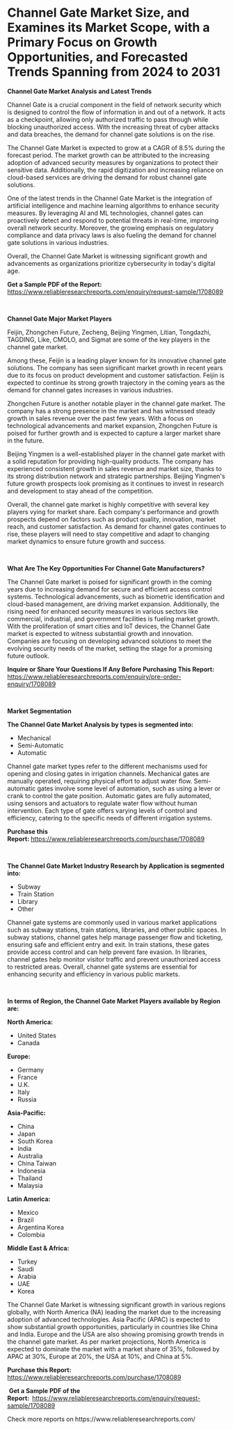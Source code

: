 <p><h1>Channel Gate Market Size, and Examines its Market Scope, with a Primary Focus on Growth Opportunities, and Forecasted Trends Spanning from 2024 to 2031</h1></p><p><strong>Channel Gate Market Analysis and Latest Trends</strong></p>
<p><p>Channel Gate is a crucial component in the field of network security which is designed to control the flow of information in and out of a network. It acts as a checkpoint, allowing only authorized traffic to pass through while blocking unauthorized access. With the increasing threat of cyber attacks and data breaches, the demand for channel gate solutions is on the rise.</p><p>The Channel Gate Market is expected to grow at a CAGR of 8.5% during the forecast period. The market growth can be attributed to the increasing adoption of advanced security measures by organizations to protect their sensitive data. Additionally, the rapid digitization and increasing reliance on cloud-based services are driving the demand for robust channel gate solutions.</p><p>One of the latest trends in the Channel Gate Market is the integration of artificial intelligence and machine learning algorithms to enhance security measures. By leveraging AI and ML technologies, channel gates can proactively detect and respond to potential threats in real-time, improving overall network security. Moreover, the growing emphasis on regulatory compliance and data privacy laws is also fueling the demand for channel gate solutions in various industries.</p><p>Overall, the Channel Gate Market is witnessing significant growth and advancements as organizations prioritize cybersecurity in today's digital age.</p></p>
<p><strong>Get a Sample PDF of the Report:&nbsp;</strong> <a href="https://www.reliableresearchreports.com/enquiry/request-sample/1708089">https://www.reliableresearchreports.com/enquiry/request-sample/1708089</a></p>
<p>&nbsp;</p>
<p><strong>Channel Gate Major Market Players</strong></p>
<p><p>Feijin, Zhongchen Future, Zecheng, Beijing Yingmen, Litian, Tongdazhi, TAGDING, Like, CMOLO, and Sigmat are some of the key players in the channel gate market. </p><p>Among these, Feijin is a leading player known for its innovative channel gate solutions. The company has seen significant market growth in recent years due to its focus on product development and customer satisfaction. Feijin is expected to continue its strong growth trajectory in the coming years as the demand for channel gates increases in various industries.</p><p>Zhongchen Future is another notable player in the channel gate market. The company has a strong presence in the market and has witnessed steady growth in sales revenue over the past few years. With a focus on technological advancements and market expansion, Zhongchen Future is poised for further growth and is expected to capture a larger market share in the future.</p><p>Beijing Yingmen is a well-established player in the channel gate market with a solid reputation for providing high-quality products. The company has experienced consistent growth in sales revenue and market size, thanks to its strong distribution network and strategic partnerships. Beijing Yingmen's future growth prospects look promising as it continues to invest in research and development to stay ahead of the competition.</p><p>Overall, the channel gate market is highly competitive with several key players vying for market share. Each company's performance and growth prospects depend on factors such as product quality, innovation, market reach, and customer satisfaction. As demand for channel gates continues to rise, these players will need to stay competitive and adapt to changing market dynamics to ensure future growth and success.</p></p>
<p>&nbsp;</p>
<p><strong>What Are The Key Opportunities For Channel Gate Manufacturers?</strong></p>
<p><p>The Channel Gate market is poised for significant growth in the coming years due to increasing demand for secure and efficient access control systems. Technological advancements, such as biometric identification and cloud-based management, are driving market expansion. Additionally, the rising need for enhanced security measures in various sectors like commercial, industrial, and government facilities is fueling market growth. With the proliferation of smart cities and IoT devices, the Channel Gate market is expected to witness substantial growth and innovation. Companies are focusing on developing advanced solutions to meet the evolving security needs of the market, setting the stage for a promising future outlook.</p></p>
<p><strong>Inquire or Share Your Questions If Any Before Purchasing This Report:</strong> <a href="https://www.reliableresearchreports.com/enquiry/pre-order-enquiry/1708089">https://www.reliableresearchreports.com/enquiry/pre-order-enquiry/1708089</a></p>
<p>&nbsp;</p>
<p><strong>Market Segmentation</strong></p>
<p><strong>The Channel Gate Market Analysis by types is segmented into:</strong></p>
<p><ul><li>Mechanical</li><li>Semi-Automatic</li><li>Automatic</li></ul></p>
<p><p>Channel gate market types refer to the different mechanisms used for opening and closing gates in irrigation channels. Mechanical gates are manually operated, requiring physical effort to adjust water flow. Semi-automatic gates involve some level of automation, such as using a lever or crank to control the gate position. Automatic gates are fully automated, using sensors and actuators to regulate water flow without human intervention. Each type of gate offers varying levels of control and efficiency, catering to the specific needs of different irrigation systems.</p></p>
<p><strong>Purchase this Report:&nbsp;</strong><a href="https://www.reliableresearchreports.com/purchase/1708089">https://www.reliableresearchreports.com/purchase/1708089</a></p>
<p>&nbsp;</p>
<p><strong>The Channel Gate Market Industry Research by Application is segmented into:</strong></p>
<p><ul><li>Subway</li><li>Train Station</li><li>Library</li><li>Other</li></ul></p>
<p><p>Channel gate systems are commonly used in various market applications such as subway stations, train stations, libraries, and other public spaces. In subway stations, channel gates help manage passenger flow and ticketing, ensuring safe and efficient entry and exit. In train stations, these gates provide access control and can help prevent fare evasion. In libraries, channel gates help monitor visitor traffic and prevent unauthorized access to restricted areas. Overall, channel gate systems are essential for enhancing security and efficiency in various public markets.</p></p>
<p>&nbsp;</p>
<p><strong>In terms of Region, the Channel Gate Market Players available by Region are:</strong></p>
<p>
    <p> <strong> North America: </strong>
        <ul>
            <li>United States</li>
            <li>Canada</li>
        </ul>
        </p> 
    <p> <strong> Europe: </strong>
        <ul>
            <li>Germany</li>
            <li>France</li>
            <li>U.K.</li>
            <li>Italy</li>
            <li>Russia</li>
        </ul>
        </p> 
    <p> <strong> Asia-Pacific: </strong>
        <ul>
            <li>China</li>
            <li>Japan</li>
            <li>South Korea</li>
            <li>India</li>
            <li>Australia</li>
            <li>China Taiwan</li>
            <li>Indonesia</li>
            <li>Thailand</li>
            <li>Malaysia</li>
        </ul>
        </p> 
    <p> <strong> Latin America: </strong>
        <ul>
            <li>Mexico</li>
            <li>Brazil</li>
            <li>Argentina Korea</li>
            <li>Colombia</li>
        </ul>
        </p> 
    <p> <strong> Middle East & Africa: </strong>
        <ul>
            <li>Turkey</li>
            <li>Saudi</li>
            <li>Arabia</li>
            <li>UAE</li>
            <li>Korea</li>
        </ul>
    </p>
    </p>
<p><p>The Channel Gate Market is witnessing significant growth in various regions globally, with North America (NA) leading the market due to the increasing adoption of advanced technologies. Asia Pacific (APAC) is expected to show substantial growth opportunities, particularly in countries like China and India. Europe and the USA are also showing promising growth trends in the channel gate market. As per market projections, North America is expected to dominate the market with a market share of 35%, followed by APAC at 30%, Europe at 20%, the USA at 10%, and China at 5%.</p></p>
<p><strong>Purchase this Report: </strong><a href="https://www.reliableresearchreports.com/purchase/1708089">https://www.reliableresearchreports.com/purchase/1708089</a></p>
<p>&nbsp;<strong>Get a Sample PDF of the Report:&nbsp;&nbsp;</strong><a href="https://www.reliableresearchreports.com/enquiry/request-sample/1708089">https://www.reliableresearchreports.com/enquiry/request-sample/1708089</a></p>
<p><strong></strong></p>
<p>Check more reports on https://www.reliableresearchreports.com/</p>